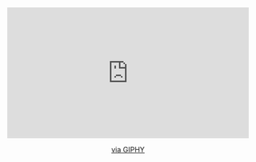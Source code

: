<div id="header" align="center">
  <iframe src="https://giphy.com/embed/1yTeIGLfAfrqTa3mZG" width="480" height="261" frameBorder="0" class="giphy-embed" allowFullScreen></iframe><p><a href="https://giphy.com/gifs/nhl-hockey-alexander-ovechkin-2018-stanley-cup-final-1yTeIGLfAfrqTa3mZG">via GIPHY</a></p>
</div>
